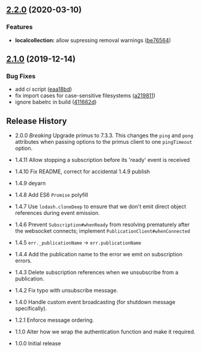 ## [2.2.0](https://github.com/mixmaxhq/publication-client/compare/v2.1.0...v2.2.0) (2020-03-10)


### Features

* **localcollection:** allow supressing removal warnings ([be76564](https://github.com/mixmaxhq/publication-client/commit/be765644d0ceea89d114dd9933a545581b05f1de))

## [2.1.0](https://github.com/mixmaxhq/publication-client/compare/v2.0.0...v2.1.0) (2019-12-14)


### Bug Fixes

* add ci script ([eaa18bd](https://github.com/mixmaxhq/publication-client/commit/eaa18bd5c91158fef4e793e072e7bf4b158d4609))
* fix import cases for case-sensitive filesystems ([a219811](https://github.com/mixmaxhq/publication-client/commit/a219811d2c8af45328a4fb2740349a58bd4220d0))
* ignore babelrc in build ([411662d](https://github.com/mixmaxhq/publication-client/commit/411662d8942289b9edd2591a9eef694ca3da91ca))

## Release History

* 2.0.0 *Breaking* Upgrade primus to 7.3.3. This changes the `ping` and `pong` attributes when passing options to the primus client to one `pingTimeout` option.

* 1.4.11 Allow stopping a subscription before its 'ready' event is received

* 1.4.10 Fix README, correct for accidental 1.4.9 publish

* 1.4.9 deyarn

* 1.4.8 Add ES6 `Promise` polyfill

* 1.4.7 Use `lodash.cloneDeep` to ensure that we don't emit direct object references during event emission.

* 1.4.6 Prevent `Subscription#whenReady` from resolving prematurely after the websocket connects; implement `PublicationClient#whenConnected`

* 1.4.5 `err._publicationName` -> `err.publicationName`

* 1.4.4 Add the publication name to the error we emit on subscription errors.

* 1.4.3 Delete subscription references when we unsubscribe from a publication.

* 1.4.2 Fix typo with unsubscribe message.

* 1.4.0 Handle custom event broadcasting (for shutdown message specifically).

* 1.2.1 Enforce message ordering.

* 1.1.0 Alter how we wrap the authentication function and make it required.

* 1.0.0 Initial release
